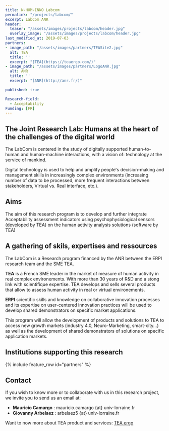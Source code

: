 ```yaml
---
title: N-HUM-INNO Labcom
permalink: "/projects/labcom/"
excerpt: LabCom ANR
header:
  teaser: "/assets/images/projects/labcom/header.jpg"
  overlay_image: "/assets/images/projects/labcom/header.jpg"
last_modified_at: 2019-07-03
partners:
- image_path: "/assets/images/partners/TEASite2.jpg"
  alt: TEA
  title: ''
  excerpt: "[TEA](https://teaergo.com/)"
- image_path: "/assets/images/partners/LogoANR.jpg"
  alt: ANR
  title: ''
  excerpt: "[ANR](http://anr.fr/)"

published: true

Research-field:
  - Acceptability
Funding: [FR]  
---
```



## The Joint Research Lab: Humans at the heart of the challenges of the digital world

The LabCom is centered in the study of digitally supported human-to-human and human-machine interactions, with a vision of: technology at the service of mankind.

Digital technology is used to help and amplify people's decision-making and management skills in increasingly complex environments (increasing number of data to be processed, more frequent interactions between stakeholders, Virtual vs. Real interface, etc.).

## Aims

The aim of this research program is to develop and further integrate Acceptability assessment indicators using psychophysiological sensors (developed by TEA) on the human activity analysis solutions (software by TEA)


## A gathering of skils, expertises and ressources

The LabCom is a Research program financed by the ANR between the ERPI research team and the SME TEA.

**TEA** is a French SME leader in the market of measure of human activity in real complex environements. With more than 30 years of R&D and a stong link with scientifique expertise. TEA develops and sells several products that allow to assess human activity in real or virtual environements.

**ERPI** scientific skills and knowledge on collaborative innovation processes and its expertise on user-centered innovation practices will be used to develop shared demonstrators on specific market applications.

This program will allow the development of products and solutions to TEA to access new growth markets (industry 4.0, Neuro-Marketing, smart-city...) as well as the development of shared demonstrators of solutions on specific application markets.

<!-- ## Associated Scientific Production -->


## Institutions supporting this research

{% include feature_row id="partners" %}


## Contact
If you wish to know more or to collaborate with us in this research project, we invite you to
send us an email at:


- **Mauricio Camargo** : mauricio.camargo {at} univ-lorraine.fr
- **Giovanny Arbelaez** : arbelaez5 {at} univ-lorraine.fr

Want to now more about TEA product and services: [TEA ergo](https://teaergo.com)
